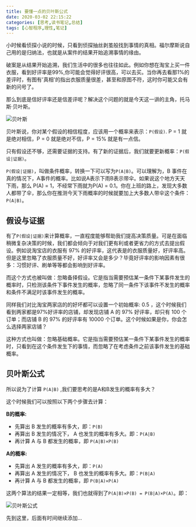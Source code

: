 ```yaml
---
title: 要懂一点的贝叶斯公式
date: 2020-03-02 22:15:22
categories: [思考,读书笔记,总结]
tags: [心智程序,理性,笔记]
---
```


小时候看侦探小说的时候，只看到侦探抽丝剥茧般找到事情的真相。福尔摩斯说自己用的是归纳法，也就是从案件的结果开始追溯事情的缘由。

破案是从结果开始追溯，我们生活中的很多也往往如此。例如你想在淘宝上买一件衣服，看到好评率是99%,你可能会觉得好评很高，可以去买。当你再去看那1%的差评时，有图有'真相'的指出衣服质量很差，甚至和原图不符，这时你可能又会有新的问号了。

那么到底是信好评率还是信差评呢？解决这个问题的就是今天这一讲的主角，托马斯·贝叶斯。

<!-- more -->

![贝叶斯](https://imagerepos.oss-cn-beijing.aliyuncs.com/images/20200224103136.png)

贝叶斯说，你对某个假设的相信程度，应该用一个概率来表示：`P(假设)`. P = 1 就是绝对相信，P = 0 就是绝对不信，P = 15% 就是有一点信。

只有假设还不够，还需要证据的支持。有了新的证据后，我们就要更新概率：`P(假设|证据)`。

`P(假设|证据)`，叫做条件概率，转换一下可以写为`P(A|B)`。可以理解为，B 事件在真的情况下，A事件的概率。比如说A表示下雨B表示带伞。如果说这个地方天天下雨，那么 P(A) = 1，不经常下雨就为P(A) = 0.1。你在上班的路上，发现大多数人都带了伞，那么你在推测今天下雨概率的时候就要加上大多数人带伞这个条件：`P(A|B)`。

## 假设与证据

有了`P(假设|证据)`来计算概率，一直程度能够帮助我们提高决策质量。可是在面临稍微复杂决策的时候，我们都会倾向于对我们更有利或者更省力的方式去提出假设。例如说淘宝店的衣服有 97% 的好评率，这代表是的衣服质量好，好评率高。但是这里忽略了衣服质量不好，好评率又会是多少？毕竟好评率的影响因素有很多：习惯好评、刷单等等都会影响到好评率。

而这个方式也被叫做：忽略备择假设。它是指当需要预估某一条件下某事件发生的概率时，只检测该条件下事件发生的概率，忽略了同一条件下该事件不发生的概率和条件不满足时该事件发生的概率。

同样我们对比淘宝两家店的的好坏都可以设置一个初始概率: 0.5 ，这个时候我们看到两家都是97%好评率的店铺，却发现店铺 A 的 97% 好评率，却只有 100 个订单；而店铺 B 的 97% 的好评率有 10000 个订单。这个时候如果是你，你会怎么选择两家店铺？

这种方式也叫做：忽略基础概率。它是指当需要预估某一条件下某事件发生的概率时，只看到在这个条件发生下的事情，而忽略了在考虑条件之前该事件发生的基础概率。

## 贝叶斯公式

所以说为了计算 `P(A|B)` ,我们要思考的是A和B发生的概率有多大？

这个时候我们可以按照以下两个步骤去计算：

**B的概率:**

- 先算出 B 发生的概率有多大，即：`P(B)`
- 再算出 B 发生的情况下， A 也发生的概率有多大。即：`P(A|B)`
- 再计算 A 与 B 都发生的概率，即 `P(A|B)×P(B)`

**A的概率:**

- 先算出 A 发生的概率有多大，即：`P(A)`
- 再算出 A 发生的情况下， B 也发生的概率有多大。即：`P(B|A)`
- 再计算 A 与 B 都发生的概率，即 `P(B|A)×P(A)`

这两个算法的结果一定相等，我们也就得到了`P(A|B)×P(B) = P(B|A)×P(A)`。即：

![贝叶斯公式](https://imagerepos.oss-cn-beijing.aliyuncs.com/images/20200224102121.png)

先到这里，后面有时间继续添加...
